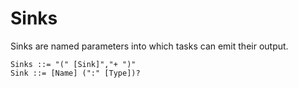 # Sinks

Sinks are named parameters into which tasks can emit their output.

```grammar
Sinks ::= "(" [Sink]","+ ")"
Sink ::= [Name] (":" [Type])?
```
